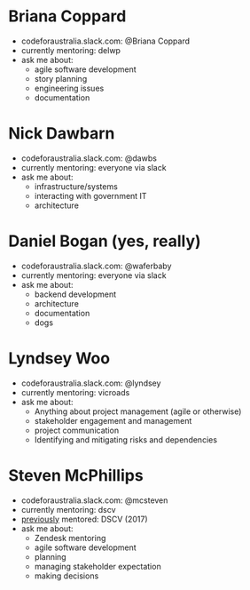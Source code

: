 # Briana Coppard

- codeforaustralia.slack.com: @Briana Coppard
- currently mentoring: delwp
- ask me about:
  - agile software development
  - story planning
  - engineering issues
  - documentation

# Nick Dawbarn

- codeforaustralia.slack.com: @dawbs
- currently mentoring: everyone via slack
- ask me about:
  - infrastructure/systems
  - interacting with government IT
  - architecture

# Daniel Bogan (yes, really)

- codeforaustralia.slack.com: @waferbaby
- currently mentoring: everyone via slack
- ask me about:
  - backend development
  - architecture
  - documentation
  - dogs

# Lyndsey Woo

- codeforaustralia.slack.com: @lyndsey
- currently mentoring: vicroads
- ask me about:
  - Anything about project management (agile or otherwise)
  - stakeholder engagement and management
  - project communication
  - Identifying and mitigating risks and dependencies

# Steven McPhillips

- codeforaustralia.slack.com: @mcsteven
- currently mentoring: dscv
- [previously](archives/README.md) mentored: DSCV (2017)
- ask me about:
  - Zendesk mentoring
  - agile software development
  - planning
  - managing stakeholder expectation
  - making decisions
